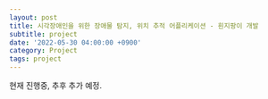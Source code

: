 ```yaml
---
layout: post
title: 시각장애인을 위한 장애물 탐지, 위치 추적 어플리케이션 - 흰지팡이 개발
subtitle: project
date: '2022-05-30 04:00:00 +0900'
category: Project
tags: project
---
```


현재 진행중, 추후 추가 예정.